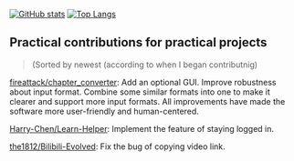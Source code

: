 [![GitHub stats](https://github-readme-stats.vercel.app/api?username=Ethkuil&count_private=true&include_all_commits=true&show_icons=true)](https://github.com/Ethkuil)
[![Top Langs](https://github-readme-stats.vercel.app/api/top-langs/?username=Ethkuil&layout=compact)](https://github.com/Ethkuil)

## Practical contributions for practical projects

> (Sorted by newest (according to when I began contributnig)

[fireattack/chapter_converter](https://github.com/fireattack/chapter_converter): Add an optional GUI. Improve robustness about input format. Combine some similar formats into one to make it clearer and support more input formats. All improvements have made the software more user-friendly and human-centered.

[Harry-Chen/Learn-Helper](https://github.com/Harry-Chen/Learn-Helper): Implement the feature of staying logged in.

[the1812/Bilibili-Evolved](https://github.com/the1812/Bilibili-Evolved): Fix the bug of copying video link.
